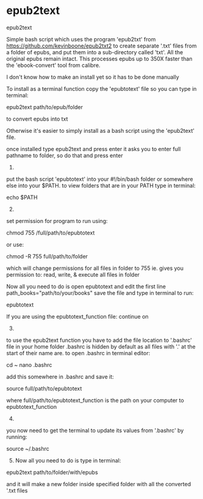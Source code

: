 # epub2text
epub2text

Simple bash script which uses the program 'epub2txt' from https://github.com/kevinboone/epub2txt2
to create separate '.txt' files from a folder of epubs, and put them into a sub-directory called 'txt'.
All the original epubs remain intact.
This processes epubs up to 350X faster than the 'ebook-convert' tool from calibre.

I don't know how to make an install yet so it has to be done manually


To install as a terminal function copy the 'epubtotext' file so you can type in terminal:

epub2text path/to/epub/folder

to convert epubs into txt


Otherwise it's easier to simply install as a bash script using the 'epub2text' file.

once installed type epub2text and press enter
it asks you to enter full pathname to folder, so do that and press enter

1.
put the bash script 'epubtotext' into your #!/bin/bash folder or somewhere else into your $PATH.
to view folders that are in your PATH type in terminal:

echo $PATH

2.
set permission for program to run using:

chmod 755 /full/path/to/epubtotext

or use:

chmod -R 755 full/path/to/folder

which will change permissions for all files in folder to 755 
ie. gives you permission to: read, write, & execute all files in folder

Now all you need to do is open epubtotext and edit the first line path_books="path/to/your/books"
save the file and type in terminal to run:

epubtotext

If you are using the epubtotext_function file: continue on

3.
to use the epub2text function you have to add the file location to '.bashrc' file in your home folder
.bashrc is hidden by default as all files with '.' at the start of their name are.
to open .bashrc in terminal editor:

cd ~
nano .bashrc

add this somewhere in .bashrc and save it:

source full/path/to/epubtotext

where full/path/to/epubtotext_function is the path on your computer to epubtotext_function

4.
you now need to get the terminal to update its values from '.bashrc' by running:

source ~/.bashrc

5. Now all you need to do is type in terminal:

epub2text path/to/folder/with/epubs

and it will make a new folder inside specified folder with all the converted '.txt files



